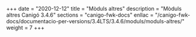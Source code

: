 +++
date        = "2020-12-12"
title       = "Mòduls altres"
description = "Mòduls altres Canigó 3.4.6"
sections    = "canigo-fwk-docs"
enllac		= "/canigo-fwk-docs/documentacio-per-versions/3.4LTS/3.4.6/moduls/moduls-altres/"
weight		= 7
+++
